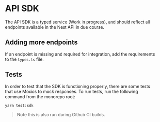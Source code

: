 # API SDK

The API SDK is a typed service (Work in progress), and should reflect all endpoints available in the Nest API in due course. 

## Adding more endpoints
If an endpoint is missing and required for integration, add the requirements to the `types.ts` file. 

## Tests
In order to test that the SDK is functioning properly, there are some tests that use Moxios to mock responses. To run tests, run the following command from the monorepo root:

`yarn test:sdk`

> Note this is also run during Github CI builds.
